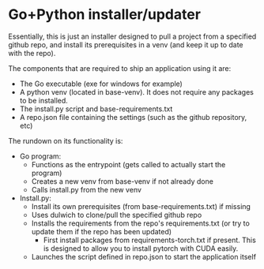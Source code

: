 # Go+Python installer/updater

Essentially, this is just an installer designed to pull a project from a specified github repo, and install its prerequisites in a venv (and keep it up to date with the repo).

The components that are required to ship an application using it are:
- The Go executable (exe for windows for example)
- A python venv (located in base-venv). It does not require any packages to be installed.
- The install.py script and base-requirements.txt
- A repo.json file containing the settings (such as the github repository, etc)

The rundown on its functionality is:

- Go program: 
  - Functions as the entrypoint (gets called to actually start the program)
  - Creates a new venv from base-venv if not already done
  - Calls install.py from the new venv
- Install.py: 
  - Install its own prerequisites (from base-requirements.txt) if missing
  - Uses dulwich to clone/pull the specified github repo
  - Installs the requirements from the repo's requirements.txt (or try to update them if the repo has been updated)
    - First install packages from requirements-torch.txt if present. This is designed to allow you to install pytorch with CUDA easily.
  - Launches the script defined in repo.json to start the application itself
